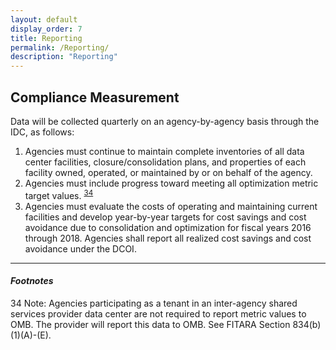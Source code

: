 ```yaml
---
layout: default
display_order: 7
title: Reporting 
permalink: /Reporting/
description: "Reporting"
--- 
```


## Compliance Measurement

Data will be collected quarterly on an agency-by-agency basis through the IDC, as follows:

1.	Agencies must continue to maintain complete inventories of all data center facilities, closure/consolidation plans, and properties of each facility owned, operated, or maintained by or on behalf of the agency.
2.	Agencies must include progress toward meeting all optimization metric target values. <sup>[34](34)</sup>
3.	Agencies must evaluate the costs of operating and maintaining current facilities and develop year-by-year targets for cost savings and cost avoidance due to consolidation and optimization for fiscal years 2016 through 2018. Agencies shall report all realized cost savings and cost avoidance under the DCOI.

***

#### *Footnotes*

<a name="34">34</a> Note: Agencies participating as a tenant in an inter-agency shared services provider data center are not required to report metric values to OMB. The provider will report this data to OMB.
 See FITARA Section 834(b)(1)(A)-(E).
 